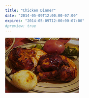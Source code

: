 ```yaml
---
title: "Chicken Dinner"
date: "2014-05-09T12:00:00-07:00"
expires: "2014-05-09T12:00:00-07:00"
#preview: true
---
```


![A plate with roasted chicken and potatoes](462292481_34a7b7596d_m.jpg "More photos by Krista at https://www.flickr.com/photos/scaredykat/")
